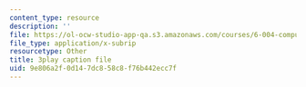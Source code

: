 ```yaml
---
content_type: resource
description: ''
file: https://ol-ocw-studio-app-qa.s3.amazonaws.com/courses/6-004-computation-structures-spring-2017/9e806a2f0d147dc858c8f76b442ecc7f_5oOdsbRPb2Y.srt
file_type: application/x-subrip
resourcetype: Other
title: 3play caption file
uid: 9e806a2f-0d14-7dc8-58c8-f76b442ecc7f
---
```

